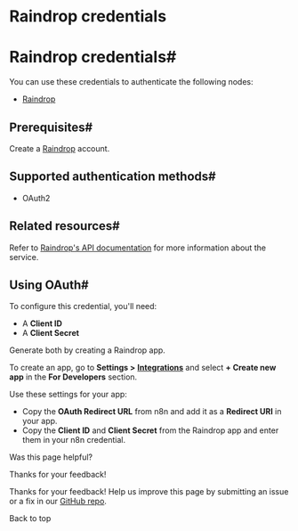 # Raindrop credentials

[ ](https://github.com/n8n-io/n8n-docs/edit/main/docs/integrations/builtin/credentials/raindrop.md "Edit this page")

# Raindrop credentials#

You can use these credentials to authenticate the following nodes:

  * [Raindrop](../../app-nodes/n8n-nodes-base.raindrop/)



## Prerequisites#

Create a [Raindrop](https://raindrop.io/) account.

## Supported authentication methods#

  * OAuth2



## Related resources#

Refer to [Raindrop's API documentation](https://developer.raindrop.io/) for more information about the service.

## Using OAuth#

To configure this credential, you'll need:

  * A **Client ID**
  * A **Client Secret**



Generate both by creating a Raindrop app.

To create an app, go to **Settings >** [**Integrations**](https://app.raindrop.io/settings/integrations) and select **\+ Create new app** in the **For Developers** section.

Use these settings for your app:

  * Copy the **OAuth Redirect URL** from n8n and add it as a **Redirect URI** in your app.
  * Copy the **Client ID** and **Client Secret** from the Raindrop app and enter them in your n8n credential.

Was this page helpful? 

Thanks for your feedback! 

Thanks for your feedback! Help us improve this page by submitting an issue or a fix in our [GitHub repo](https://github.com/n8n-io/n8n-docs). 

Back to top 
